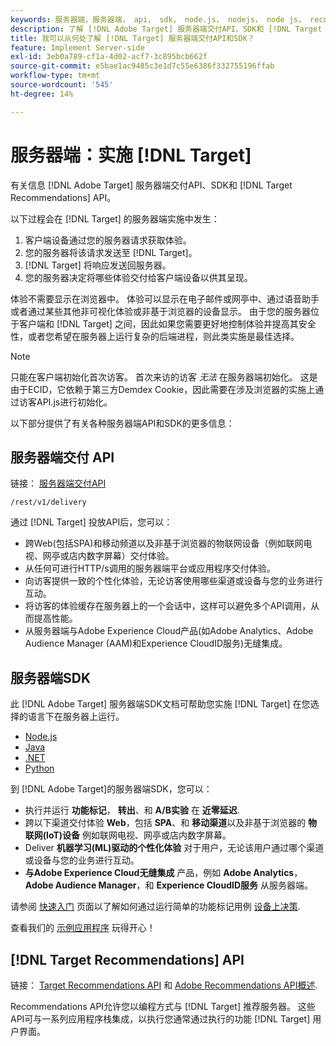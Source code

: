 ```yaml
---
keywords: 服务器端，服务器端， api， sdk， node.js， nodejs， node js， recommendations api， api， api，服务器端1
description: 了解 [!DNL Adobe Target] 服务器端交付API、SDK和 [!DNL Target Recommendations] API。
title: 我可以从何处了解 [!DNL Target] 服务器端交付API和SDK？
feature: Implement Server-side
exl-id: 3eb0a789-cf1a-4d02-acf7-3c895bcb662f
source-git-commit: e5bae1ac9485c3e1d7c55e6386f332755196ffab
workflow-type: tm+mt
source-wordcount: '545'
ht-degree: 14%

---
```


# 服务器端：实施 [!DNL Target]

有关信息 [!DNL Adobe Target] 服务器端交付API、SDK和 [!DNL Target Recommendations] API。

以下过程会在 [!DNL Target] 的服务器端实施中发生：

1. 客户端设备通过您的服务器请求获取体验。
1. 您的服务器将该请求发送至 [!DNL Target]。
1. [!DNL Target] 将响应发送回服务器。
1. 您的服务器决定将哪些体验交付给客户端设备以供其呈现。

体验不需要显示在浏览器中。 体验可以显示在电子邮件或网亭中、通过语音助手或者通过某些其他非可视化体验或非基于浏览器的设备显示。 由于您的服务器位于客户端和 [!DNL Target] 之间，因此如果您需要更好地控制体验并提高其安全性，或者您希望在服务器上运行复杂的后端进程，则此类实施是最佳选择。

>[!NOTE]
>
>只能在客户端初始化首次访客。 首次来访的访客 *无法* 在服务器端初始化。 这是由于ECID，它依赖于第三方Demdex Cookie，因此需要在涉及浏览器的实施上通过访客API.js进行初始化。

以下部分提供了有关各种服务器端API和SDK的更多信息：

## 服务器端交付 API

链接： [服务器端交付API](/help/dev/implement/delivery-api/overview.md)

`/rest/v1/delivery`

通过 [!DNL Target] 投放API后，您可以：

* 跨Web(包括SPA)和移动频道以及非基于浏览器的物联网设备（例如联网电视、网亭或店内数字屏幕）交付体验。
* 从任何可进行HTTP/s调用的服务器端平台或应用程序交付体验。
* 向访客提供一致的个性化体验，无论访客使用哪些渠道或设备与您的业务进行互动。
* 将访客的体验缓存在服务器上的一个会话中，这样可以避免多个API调用，从而提高性能。
* 从服务器端与Adobe Experience Cloud产品(如Adobe Analytics、Adobe Audience Manager (AAM)和Experience CloudID服务)无缝集成。

## 服务器端SDK

此 [!DNL Adobe Target] 服务器端SDK文档可帮助您实施 [!DNL Target] 在您选择的语言下在服务器上运行。

* [Node.js](node-js/overview.md)
* [Java](java/overview.md)
* [.NET](net/overview.md)
* [Python](python/overview.md)

到 [!DNL Adobe Target]的服务器端SDK，您可以：

* 执行并运行 **功能标记**， **转出**、和 **A/B实验** 在 **近零延迟**.
* 跨以下渠道交付体验 **Web**，包括 **SPA**、和 **移动渠道**&#x200B;以及非基于浏览器的 **物联网(IoT)设备** 例如联网电视、网亭或店内数字屏幕。
* Deliver **机器学习(ML)驱动的个性化体验** 对于用户，无论该用户通过哪个渠道或设备与您的业务进行互动。
* **与Adobe Experience Cloud无缝集成** 产品，例如 **Adobe Analytics**， **Adobe Audience Manager**，和 **Experience CloudID服务** 从服务器端。

请参阅 [快速入门](sdk-guides/getting-started/getting-started.md) 页面以了解如何通过运行简单的功能标记用例 [设备上决策](sdk-guides/on-device-decisioning/overview.md).

查看我们的 [示例应用程序](sdk-guides/sample-apps/sample-apps.md) 玩得开心！

## [!DNL Target Recommendations] API

链接： [Target Recommendations API](https://developers.adobetarget.com/api/recommendations) 和 [Adobe Recommendations API概述](../../before-administer/recs-api/overview.md).

Recommendations API允许您以编程方式与 [!DNL Target] 推荐服务器。 这些API可与一系列应用程序栈集成，以执行您通常通过执行的功能 [!DNL Target] 用户界面。
